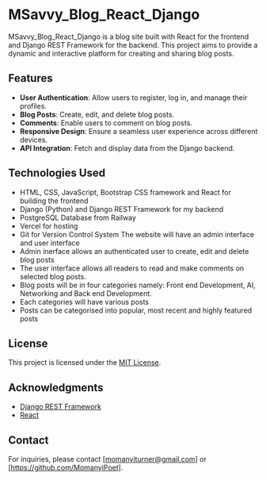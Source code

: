 # MSavvy_Blog_React_Django

MSavvy_Blog_React_Django is a blog site built with React for the frontend and Django REST Framework for the backend. This project aims to provide a dynamic and interactive platform for creating and sharing blog posts.

## Features

- **User Authentication**: Allow users to register, log in, and manage their profiles.
- **Blog Posts**: Create, edit, and delete blog posts.
- **Comments**: Enable users to comment on blog posts.
- **Responsive Design**: Ensure a seamless user experience across different devices.
- **API Integration**: Fetch and display data from the Django backend.

## Technologies Used

  - HTML, CSS, JavaScript, Bootstrap CSS framework and React for building the frontend
  - Django (Python) and Django REST Framework for my backend
  - PostgreSQL Database from Railway
  - Vercel for hosting
  - Git for Version Control System The website will have an admin interface and user interface
  - Admin inerface allows an authenticated user to create, edit and delete blog posts
  - The user interface allows all readers to read and make comments on selected blog posts.
  - Blog posts will be in four categories namely: Front end Development, AI, Networking and Back end Development.
  - Each categories will have various posts
  - Posts can be categorised into popular, most recent and highly featured posts


## License

This project is licensed under the [MIT License](LICENSE).

## Acknowledgments

- [Django REST Framework](https://www.django-rest-framework.org/)
- [React](https://reactjs.org/)

## Contact

For inquiries, please contact [momanyiturner@gmail.com] or [https://github.com/MomanyiPoet].

